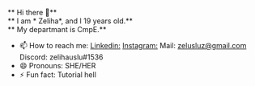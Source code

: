 ** Hi there 👋** <br>
** I am * Zeliha*, and I 19 years old.** <br>
** My departmant is CmpE.**



- 📫 How to reach me: [Linkedin:](www.linkedin.com/in/zelihauslu)
                      [Instagram:](https://www.instagram.com/zelihaaauslu/)
                       Mail: zelusluz@gmail.com
                       Discord: zelihauslu#1536
- 😄 Pronouns: SHE/HER
- ⚡ Fun fact: Tutorial hell

